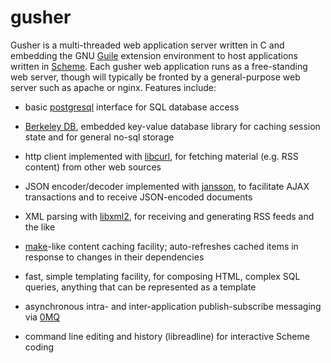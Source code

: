 gusher
======

Gusher is a multi-threaded
web application server written in C and embedding the
GNU [Guile](http://www.gnu.org/software/guile/) extension environment
to host applications written in
[Scheme](https://en.wikipedia.org/wiki/Scheme_%28programming_language%29).
Each gusher web application runs as a free-standing web server,
though will typically 
be fronted by a general-purpose web server such as apache or nginx.
Features include:

- basic [postgresql](http://www.postgresql.org/) interface for SQL
database access

- [Berkeley DB](http://en.wikipedia.org/wiki/Berkeley_DB), embedded
key-value database library for caching session state and for general
no-sql storage

- http client implemented with [libcurl](http://curl.haxx.se/), for
fetching material (e.g. RSS content) from other web sources

- JSON encoder/decoder implemented with
[jansson](http://www.digip.org/jansson/), to facilitate AJAX
transactions and to receive JSON-encoded documents

- XML parsing with [libxml2](http://xmlsoft.org/), for receiving and
generating RSS feeds and the like

- [make](http://linux.die.net/man/1/make)-like content caching facility;
auto-refreshes cached items in response to changes in their dependencies

- fast, simple templating facility, for composing HTML, complex
SQL queries, anything that can be represented as a template

- asynchronous intra- and inter-application publish-subscribe messaging
via [0MQ](http://zeromq.org/)

- command line editing and history (libreadline) for interactive
Scheme coding
